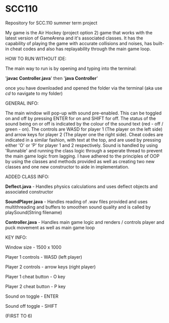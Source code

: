 # SCC110
Repository for SCC.110 summer term project

My game is the Air Hockey (project option 2) game that works with the latest version of GameArena and it's associated classes. It has the capability of playing the game with accurate collisions and noises, has built-in cheat codes and also has replayability through the main game loop. 

HOW TO RUN WITHOUT IDE:

The main way to run is by opening and typing into the terminal:

'**javac Controller.java**' then '**java Controller**'

once you have downloaded and opened the folder via the terminal (aka use _cd_ to navigate to my folder)

GENERAL INFO:

The main window will pop-up with sound pre-enabled. This can be toggled on and off by pressing ENTER for on and SHIFT for off. The status of the sound being on or off is indicated by the colour of the sound text (red - off / green - on). The controls are WASD for player 1 (The player on the left side) and arrow keys for player 2 (The player one the right side). Cheat codes are indicated in a similar fashion, with text at the top, and are used by pressing either 'O' or 'P' for player 1 and 2 respectively. Sound is handled by using 'Runnable' and running the class logic through a seperate thread to prevent the main game logic from lagging. I have adhered to the principles of OOP by using the classes and methods provided as well as creating two new classes and one new constructor to aide in implementation.

ADDED CLASS INFO:

**Deflect.java** - Handles physics calculations and uses deflect objects and associated constructor

**SoundPlayer.java** - Handles reading of .wav files provided and uses multithreading and buffers to smoothen sound quality and is called by playSound(String filename)

**Controller.java** - Handles main game logic and renders / controls player and puck movement as well as main game loop

KEY INFO:

Window size - 1500 x 1000 

Player 1 controls - WASD (left player)

Player 2 controls - arrow keys (right player)

Player 1 cheat button - O key

Player 2 cheat button - P key

Sound on toggle - ENTER

Sound off toggle - SHIFT

(FIRST TO 6)



